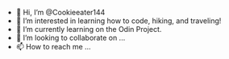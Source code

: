 - 👋 Hi, I’m @Cookieeater144
- 👀 I’m interested in learning how to code, hiking, and traveling!
- 🌱 I’m currently learning on the Odin Project. 
- 💞️ I’m looking to collaborate on ...
- 📫 How to reach me ...

<!---
Cookieeater144/Cookieeater144 is a ✨ special ✨ repository because its `README.md` (this file) appears on your GitHub profile.
You can click the Preview link to take a look at your changes.
--->
